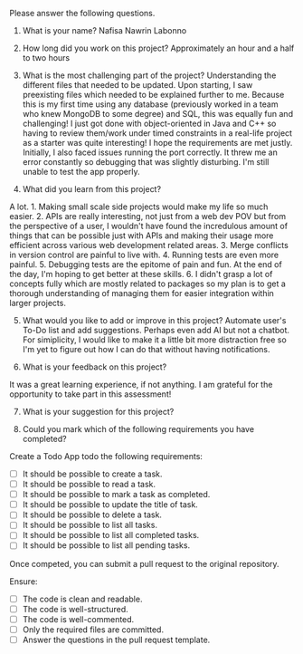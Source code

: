 Please answer the following questions.

1. What is your name?
Nafisa Nawrin Labonno

2. How long did you work on this project?
Approximately an hour and a half to two hours

3. What is the most challenging part of the project?
Understanding the different files that needed to be updated. Upon starting, I saw preexisting files which needed to be explained further to me. Because this is my first time using any database (previously worked in a team who knew MongoDB to some degree) and SQL, this was equally fun and challenging! I just got done with object-oriented in Java and C++ so having to review them/work under timed constraints in a real-life project as a starter was quite interesting! I hope the requirements are met justly. Initially, I also faced issues running the port correctly. It threw me an error constantly so debugging that was slightly disturbing. I'm still unable to test the app properly.

4. What did you learn from this project?

A lot. 1. Making small scale side projects would make my life so much easier. 2. APIs are really interesting, not just from a web dev POV but from the perspective of a user, I wouldn't have found the incredulous amount of things that can be possible just with APIs and making their usage more efficient across various web development related areas. 3. Merge conflicts in version control are painful to live with. 4. Running tests are even more painful. 5. Debugging tests are the epitome of pain and fun. At the end of the day, I'm hoping to get better at these skills. 6. I didn't grasp a lot of concepts fully which are mostly related to packages so my plan is to get a thorough understanding of managing them for easier integration within larger projects.

5. What would you like to add or improve in this project?
Automate user's To-Do list and add suggestions. Perhaps even add AI but not a chatbot. For simiplicity, I would like to make it a little bit more distraction free so I'm yet to figure out how I can do that without having notifications.

6. What is your feedback on this project?

It was a great learning experience, if not anything. I am grateful for the opportunity to take part in this assessment!

7. What is your suggestion for this project?


8. Could you mark which of the following requirements you have completed?

Create a Todo App todo the following requirements:

- [ ] It should be possible to create a task.
- [ ] It should be possible to read a task.
- [ ] It should be possible to mark a task as completed.
- [ ] It should be possible to update the title of task.
- [ ] It should be possible to delete a task.
- [ ] It should be possible to list all tasks.
- [ ] It should be possible to list all completed tasks.
- [ ] It should be possible to list all pending tasks.

Once competed, you can submit a pull request to the original repository.

Ensure:

- [ ] The code is clean and readable.
- [ ] The code is well-structured.
- [ ] The code is well-commented.
- [ ] Only the required files are committed.
- [ ] Answer the questions in the pull request template.
